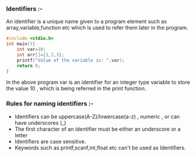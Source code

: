 ### Identifiers :-
An identifier is a unique name given to a program element such as array,variable,function etc which is used to refer them later in the program.

```c
#include <stdio.h>
int main(){
    int var=10;
    int arr[]={1,2,3};
    printf("Value of the variable is: ",var);
    return 0;
}
```
In the above program var is an identifier for an integer type variable to store the value 10 , which is being referred in the print function.

### Rules for naming identifiers :-
* Identifiers can be uppercase(A-Z)/lowercase(a-z) , numeric , or can have underscores (_)
* The first character of an identifier must be either an underscore or a letter
* Identifiers are case sensitive.
* Keywords such as printf,scanf,int,float etc can't be used as Identifiers.